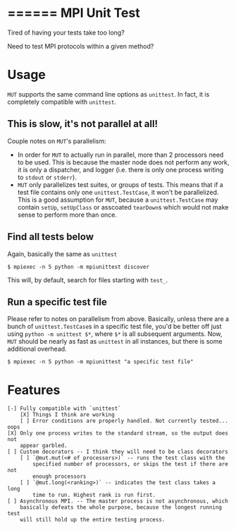 ======
MPI Unit Test
======

Tired of having your tests take too long?

Need to test MPI protocols within a given method?

Usage
=====
`MUT` supports the same command line options as `unittest`. In fact, it is
completely compatible with `unittest`.

This is slow, it's not parallel at all!
-----
Couple notes on `MUT`'s parallelism:

- In order for `MUT` to actually run in parallel, more than 2 processors need to
  be used. This is because the master node does not perform any work, it is only
  a dispatcher, and logger (i.e. there is only one process writing to `stdout`
  or `stderr`).
- `MUT` only parallelizes test suites, or groups of tests. This means that if a
  test file contains only one `unittest.TestCase`, it won't be parallelized.
  This is a good assumption for `MUT`, because a `unittest.TestCase` may contain
  `setUp`, `setUpClass` or asscoated `tearDown`s which would not make sense to
  perform more than once.

Find all tests below
----
Again, basically the same as `unittest`

    $ mpiexec -n 5 python -m mpiunittest discover

This will, by default, search for files starting with `test_`.

Run a specific test file
----
Please refer to notes on parallelism from above. Basically, unless there are a
bunch of `unittest.TestCase`s in a specific test file, you'd be better off just
using `python -m unittest $*`, where `$*` is all subsequent arguments. Now,
`MUT` should be nearly as fast as `unittest` in all instances, but there is some
additional overhead.

    $ mpiexec -n 5 python -m mpiunittest "a specific test file"

Features
=====

    [-] Fully compatible with `unittest`
        [X] Things I think are working
        [ ] Error conditions are properly handled. Not currently tested... oops
    [X] Only one process writes to the standard stream, so the output does not
        appear garbled.
    [ ] Custom decorators -- I think they will need to be class decorators
        [ ] `@mut.mut(<# of processors>)` -- runs the test class with the
            specified number of processors, or skips the test if there are not
            enough processors
        [ ] `@mut.long(<ranking>)` -- indicates the test class takes a long
            time to run. Highest rank is run first.
    [ ] Asynchronous MPI. -- The master process is not asynchronous, which
        basically defeats the whole purpose, because the longest running test
        will still hold up the entire testing process.
